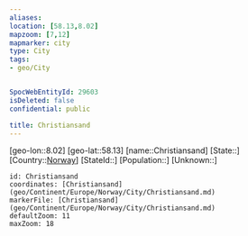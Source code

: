 ```yaml
---
aliases: 
location: [58.13,8.02]
mapzoom: [7,12] 
mapmarker: city 
type: City
tags:
- geo/City


SpocWebEntityId: 29603
isDeleted: false
confidential: public

title: Christiansand
---
```

[geo-lon::8.02]
[geo-lat::58.13]
[name::Christiansand]
[State::]
[Country::[Norway](geo/Continent/Europe/Norway.md)]
[StateId::]
[Population::]
[Unknown::]


```leaflet
id: Christiansand
coordinates: [Christiansand](geo/Continent/Europe/Norway/City/Christiansand.md)
markerFile: [Christiansand](geo/Continent/Europe/Norway/City/Christiansand.md)
defaultZoom: 11 
maxZoom: 18
```


